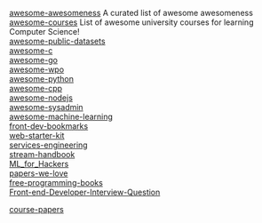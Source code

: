 [awesome-awesomeness](https://github.com/bayandin/awesome-awesomeness) A curated list of awesome awesomeness  
[awesome-courses](https://github.com/prakhar1989/awesome-courses) List of awesome university courses for learning Computer Science!  
[awesome-public-datasets](https://github.com/caesar0301/awesome-public-datasets)  
[awesome-c](https://github.com/kozross/awesome-c)  
[awesome-go](https://github.com/avelino/awesome-go)  
[awesome-wpo](https://github.com/davidsonfellipe/awesome-wpo)  
[awesome-python](https://github.com/vinta/awesome-python)  
[awesome-cpp](https://github.com/fffaraz/awesome-cpp)  
[awesome-nodejs](https://github.com/sindresorhus/awesome-nodejs)  
[awesome-sysadmin](https://github.com/kahun/awesome-sysadmin)  
[awesome-machine-learning](https://github.com/josephmisiti/awesome-machine-learning)  
[front-dev-bookmarks](https://github.com/dypsilon/frontend-dev-bookmarks)  
[web-starter-kit](https://github.com/google/web-starter-kit)  
[services-engineering](https://github.com/mmcgrana/services-engineering)  
[stream-handbook](https://github.com/substack/stream-handbook)  
[ML_for_Hackers](https://github.com/johnmyleswhite/ML_for_Hackers)  
[papers-we-love](https://github.com/papers-we-love/papers-we-love)  
[free-programming-books](https://github.com/vhf/free-programming-books)  
[Front-end-Developer-Interview-Question](https://github.com/h5bp/Front-end-Developer-Interview-Questions)  

[course-papers](http://www.andrew.cmu.edu/course/15-749/READINGS/required/)  
